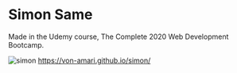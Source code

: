 # Simon Same 

Made in the Udemy course, The Complete 2020 Web Development Bootcamp.

![simon](https://user-images.githubusercontent.com/60331179/79678341-aecead00-81b7-11ea-92c7-ae99fc42fc04.png)
https://von-amari.github.io/simon/
